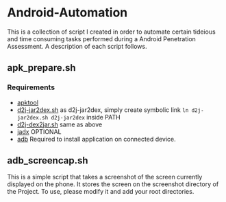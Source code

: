 # Android-Automation
This is a collection of script I created in order to automate certain tideious and time consuming tasks performed during a Android Penetration Assessment. A description of each script follows.
## apk_prepare.sh
### Requirements
* [apktool](https://ibotpeaches.github.io/Apktool/install/)
* [d2j-jar2dex.sh](https://github.com/ufologist/onekey-decompile-apk/blob/master/onekey-decompile-apk/_tools/dex2jar/d2j-jar2dex.sh) as d2j-jar2dex, simply create symbolic link `ln d2j-jar2dex.sh d2j-jar2dex` inside PATH
* [d2j-dex2jar.sh](https://github.com/ufologist/onekey-decompile-apk/blob/master/onekey-decompile-apk/_tools/dex2jar/d2j-dex2jar.sh) same as above
* [jadx](https://github.com/skylot/jadx#building-from-source)
OPTIONAL
* [adb](https://developer.android.com/studio/command-line/adb.html) Required to install application on connected device.

## adb_screencap.sh
This is a simple script that takes a screenshot of the screen currently displayed on the phone. It stores the screen on the screenshot directory of the Project. To use, please modify it and add your root directories. 
